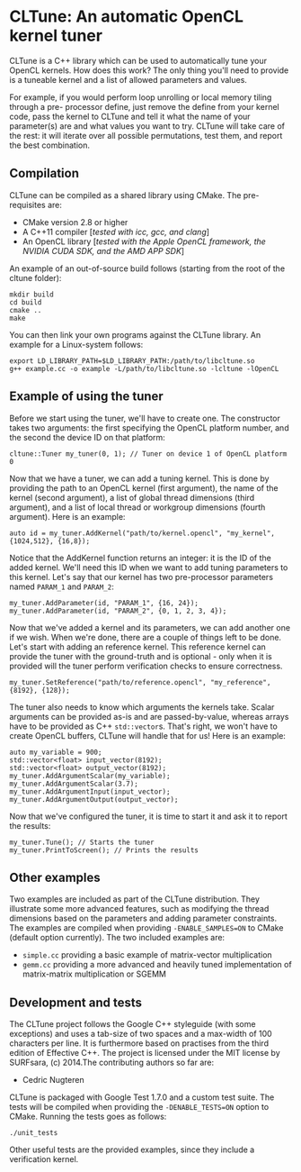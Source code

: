 
CLTune: An automatic OpenCL kernel tuner
================

CLTune is a C++ library which can be used to automatically tune your OpenCL kernels. How does this
work? The only thing you'll need to provide is a tuneable kernel and a list of allowed parameters
and values.

For example, if you would perform loop unrolling or local memory tiling through a pre-
processor define, just remove the define from your kernel code, pass the kernel to CLTune and tell
it what the name of your parameter(s) are and what values you want to try. CLTune will take care of
the rest: it will iterate over all possible permutations, test them, and report the best
combination.

Compilation
-------------

CLTune can be compiled as a shared library using CMake. The pre-requisites are:

* CMake version 2.8 or higher
* A C++11 compiler [_tested with icc, gcc, and clang_]
* An OpenCL library [_tested with the Apple OpenCL framework, the NVIDIA CUDA SDK, and the AMD APP
  SDK_]

An example of an out-of-source build follows (starting from the root of the cltune folder):

    mkdir build
    cd build
    cmake ..
    make

You can then link your own programs against the CLTune library. An example for a Linux-system
follows:

    export LD_LIBRARY_PATH=$LD_LIBRARY_PATH:/path/to/libcltune.so
    g++ example.cc -o example -L/path/to/libcltune.so -lcltune -lOpenCL

Example of using the tuner
-------------

Before we start using the tuner, we'll have to create one. The constructor takes two arguments:
the first specifying the OpenCL platform number, and the second the device ID on that platform:

    cltune::Tuner my_tuner(0, 1); // Tuner on device 1 of OpenCL platform 0

Now that we have a tuner, we can add a tuning kernel. This is done by providing the path to an
OpenCL kernel (first argument), the name of the kernel (second argument), a list of global thread
dimensions (third argument), and a list of local thread or workgroup dimensions (fourth argument).
Here is an example:

    auto id = my_tuner.AddKernel("path/to/kernel.opencl", "my_kernel", {1024,512}, {16,8});

Notice that the AddKernel function returns an integer: it is the ID of the added kernel. We'll need
this ID when we want to add tuning parameters to this kernel. Let's say that our kernel has two
pre-processor parameters named `PARAM_1` and `PARAM_2`:

    my_tuner.AddParameter(id, "PARAM_1", {16, 24});
    my_tuner.AddParameter(id, "PARAM_2", {0, 1, 2, 3, 4});

Now that we've added a kernel and its parameters, we can add another one if we wish. When we're
done, there are a couple of things left to be done. Let's start with adding an reference kernel.
This reference kernel can provide the tuner with the ground-truth and is optional - only when it is
provided will the tuner perform verification checks to ensure correctness.

    my_tuner.SetReference("path/to/reference.opencl", "my_reference", {8192}, {128});

The tuner also needs to know which arguments the kernels take. Scalar arguments can be provided
as-is and are passed-by-value, whereas arrays have to be provided as C++ `std::vector`s. That's
right, we won't have to create OpenCL buffers, CLTune will handle that for us! Here is an example:

    auto my_variable = 900;
    std::vector<float> input_vector(8192);
    std::vector<float> output_vector(8192);
    my_tuner.AddArgumentScalar(my_variable);
    my_tuner.AddArgumentScalar(3.7);
    my_tuner.AddArgumentInput(input_vector);
    my_tuner.AddArgumentOutput(output_vector);

Now that we've configured the tuner, it is time to start it and ask it to report the results:

    my_tuner.Tune(); // Starts the tuner
    my_tuner.PrintToScreen(); // Prints the results

Other examples
-------------

Two examples are included as part of the CLTune distribution. They illustrate some more advanced
features, such as modifying the thread dimensions based on the parameters and adding parameter
constraints. The examples are compiled when providing `-ENABLE_SAMPLES=ON` to CMake (default option
currently). The two included examples are:

* `simple.cc` providing a basic example of matrix-vector multiplication
* `gemm.cc` providing a more advanced and heavily tuned implementation of matrix-matrix
  multiplication or SGEMM

Development and tests
-------------

The CLTune project follows the Google C++ styleguide (with some exceptions) and uses a tab-size of
two spaces and a max-width of 100 characters per line. It is furthermore based on practises from the
third edition of Effective C++. The project is licensed under the MIT license by SURFsara, (c) 2014.The contributing authors so far are:

* Cedric Nugteren

CLTune is packaged with Google Test 1.7.0 and a custom test suite. The tests will be compiled when
providing the `-DENABLE_TESTS=ON` option to CMake. Running the tests goes as follows:

    ./unit_tests

Other useful tests are the provided examples, since they include a verification kernel.

